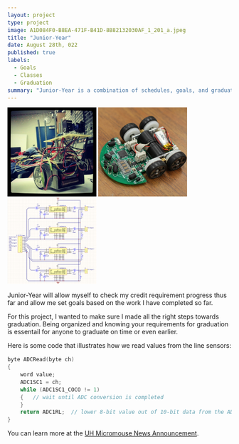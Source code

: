 ```yaml
---
layout: project
type: project
image: A1D084F0-B8EA-471F-B41D-8B82132030AF_1_201_a.jpeg
title: "Junior-Year"
date: August 28th, 022
published: true
labels:
  - Goals
  - Classes
  - Graduation
summary: "Junior-Year is a combination of schedules, goals, and graduation requirements to ensure I follow all the steps to graduate on time."
---
```


<div class="text-center p-4">
  <img width="200px" src="../img/micromouse/micromouse-robot.png" class="img-thumbnail" >
  <img width="200px" src="../img/micromouse/micromouse-robot-2.jpg" class="img-thumbnail" >
  <img width="200px" src="../img/micromouse/micromouse-circuit.png" class="img-thumbnail" >
</div>

Junior-Year will allow myself to check my credit requirement progress thus far and allow me set goals based on the work I have completed so far. 

For this project, I wanted to make sure I made all the right steps towards graduation. Being organized and knowing your requirements for graduation is essentail for anyone to graduate on time or even earlier. 

Here is some code that illustrates how we read values from the line sensors:

```cpp
byte ADCRead(byte ch)
{
    word value;
    ADC1SC1 = ch;
    while (ADC1SC1_COCO != 1)
    {   // wait until ADC conversion is completed   
    }
    return ADC1RL;  // lower 8-bit value out of 10-bit data from the ADC
}
```

You can learn more at the [UH Micromouse News Announcement](https://manoa.hawaii.edu/news/article.php?aId=2857).
